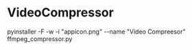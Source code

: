 # VideoCompressor

pyinstaller -F -w -i "appicon.png" --name "Video Compreesor" ffmpeg_compressor.py
